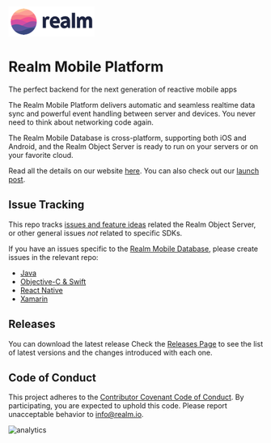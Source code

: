 ![Realm](logo.png)

# Realm Mobile Platform

The perfect backend for the next generation of reactive mobile apps

The Realm Mobile Platform delivers automatic and seamless realtime data sync and powerful event handling between server and devices. You never need to think about networking code again.

The Realm Mobile Database is cross-platform, supporting both iOS and Android, and the Realm Object Server is ready to run on your servers or on your favorite cloud.

Read all the details on our website [here](https://realm.io/products/realm-mobile-platform/).
You can also check out our [launch post](https://realm.io/news/introducing-realm-mobile-platform/).

## Issue Tracking

This repo tracks [issues and feature ideas](https://github.com/realm/realm-mobile-platform/issues) related the Realm Object Server, or other general issues _not_ related to specific SDKs.

If you have an issues specific to the [Realm Mobile Database](https://realm.io/products/realm-mobile-database/), please create issues in the relevant repo:

* [Java](https://github.com/realm/realm-java)
* [Objective-C & Swift](https://github.com/realm/realm-cocoa)
* [React Native](https://github.com/realm/realm-js)
* [Xamarin](https://github.com/realm/realm-dotnet)

## Releases

You can download the latest release Check the [Releases Page](https://github.com/realm/realm-mobile-platform/releases) to see the list of latest versions and the changes introduced with each one.

## Code of Conduct

This project adheres to the [Contributor Covenant Code of Conduct](https://realm.io/conduct).
By participating, you are expected to uphold this code. Please report
unacceptable behavior to [info@realm.io](mailto:info@realm.io).

![analytics](https://ga-beacon.appspot.com/UA-50247013-2/realm-mobile-platform/README?pixel)

